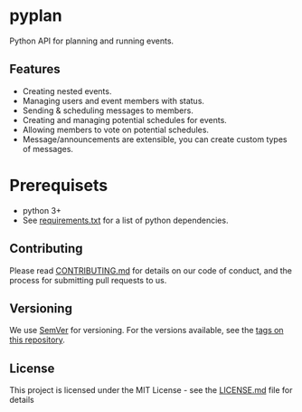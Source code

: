 # pyplan
Python API for planning and running events.

## Features
* Creating nested events.
* Managing users and event members with status.
* Sending & scheduling messages to members.
* Creating and managing potential schedules for events.
* Allowing members to vote on potential schedules.
* Message/announcements are extensible, you can create custom types of messages.

[//]: # (## Getting Started)

# Prerequisets
* python 3+
* See [requirements.txt](requirements.txt) for a list of python dependencies.

[//]: # (# Installing)
[//]: # (using pip via PyPi)
[//]: # ( )
[//]: # (```)
[//]: # (pip install pyplan)
[//]: # (```)
[//]: # ( )
[//]: # (manually via GIT)
[//]: # ( )
[//]: # (```)
[//]: # (git clone https://github.com/CodePeasants/pyplan.git pyplan)
[//]: # (cd pyplan)
[//]: # (python setup.py install)
[//]: # (```)

[//]: # (## Running the tests)

## Contributing
Please read [CONTRIBUTING.md](https://gist.github.com/PurpleBooth/b24679402957c63ec426) for details on our code of conduct, and the process for submitting pull requests to us.

## Versioning
We use [SemVer](http://semver.org/) for versioning. For the versions available, see the [tags on this repository](https://github.com/your/project/tags).

## License
This project is licensed under the MIT License - see the [LICENSE.md](LICENSE.md) file for details